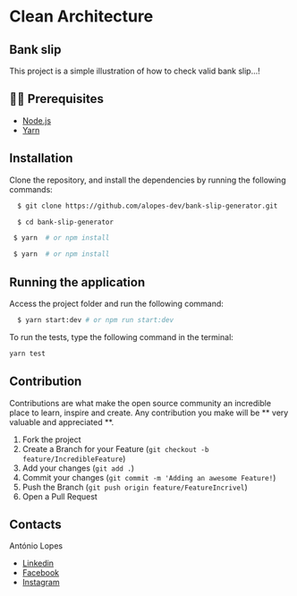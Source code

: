 # Clean Architecture
  ## Bank slip

 <p>This project is a simple illustration of how to check valid bank slip...!</p>

## ✋🏻 Prerequisites

- [Node.js](https://nodejs.org/en/)
- [Yarn](https://yarnpkg.com/pt-BR/docs/install)

## Installation

Clone the repository, and install the dependencies by running the following commands:

```sh
  $ git clone https://github.com/alopes-dev/bank-slip-generator.git
```

```sh
  $ cd bank-slip-generator
```

```sh
 $ yarn  # or npm install
```

```sh
 $ yarn  # or npm install
```

## Running the application

Access the project folder and run the following command:

```sh
  $ yarn start:dev # or npm run start:dev
```

To run the tests, type the following command in the terminal:

```sh
yarn test
```

## Contribution

Contributions are what make the open source community an incredible place to learn, inspire and create. Any contribution you make will be ** very valuable and appreciated **.

1. Fork the project
2. Create a Branch for your Feature (`git checkout -b feature/IncredibleFeature`)
3. Add your changes (`git add .`)
4. Commit your changes (`git commit -m 'Adding an awesome Feature!`)
5. Push the Branch (`git push origin feature/FeatureIncrivel`)
6. Open a Pull Request

<!-- LICENSE -->

## Contacts

António Lopes

- [Linkedin](https://www.linkedin.com/in/ant%C3%B3nio-ferraz-lopes-448019178/)
- [Facebook](https://www.facebook.com/antonioferrazlopes.pdk/)
- [Instagram](https://www.instagram.com/alopes.dev/)
